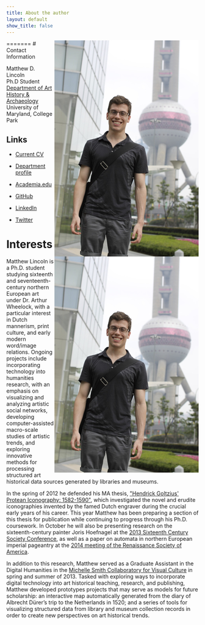 ```yaml
---
title: About the author
layout: default
show_title: false
---
```


<img src="/assets/images/author.jpg" align="right" />
=======
# Contact Information

<img src="/assets/images/author.jpg" align="right" />

Matthew D. Lincoln  
Ph.D Student    
[Department of Art History & Archaeology](http://arthistory.umd.edu)  
University of Maryland, College Park

## Links

- [Current CV](https://docs.google.com/document/d/1D26djrb4BUMYkLiif01vQM5nXty2ziCqctzF1wQb_sA/pub)

- [Department profile](http://arthistory.umd.edu/graduate-students/Matthew%20Lincoln)

- [Academia.edu](http://umd.academia.edu/MatthewLincoln)

- [GitHub](https://github.com/mdlincoln)

- [LinkedIn](http://www.linkedin.com/profile/view?id=49520669)

- [Twitter](http://twitter.com/matthewdlincoln)

</div>

# Interests


Matthew Lincoln is a Ph.D. student studying sixteenth and seventeenth-century northern European art under Dr. Arthur Wheelock, with a particular interest in Dutch mannerism, print culture, and early modern word/image relations. Ongoing projects include incorporating technology into humanities research, with an emphasis on visualizing and analyzing artistic social networks, developing computer-assisted macro-scale studies of artistic trends, and exploring innovative methods for processing structured art historical data sources generated by libraries and museums.

In the spring of 2012 he defended his MA thesis, ["Hendrick Goltzius' Protean Iconography: 1582-1590"](http://drum.lib.umd.edu//handle/1903/12861), which investigated the novel and erudite iconographies invented by the famed Dutch engraver during the crucial early years of his career. This year Matthew has been preparing a section of this thesis for publication while continuing to progress through his Ph.D. coursework. In October he will also be presenting research on the sixteenth-century painter Joris Hoefnagel at the [2013 Sixteenth Century Society Conference](http://sixteenthcentury.org/conference/), as well as a paper on automata in northern European imperial pageantry at the [2014 meeting of the Renaissance Society of America](http://www.rsa.org/?page=2014NewYork).

In addition to this research, Matthew served as a Graduate Assistant in the Digital Humanities in the [Michelle Smith Collaboratory for Visual Culture](http://michellesmithcollaboratory.umd.edu/) in spring and summer of 2013. Tasked with exploring ways to incorporate digital technology into art historical teaching, research, and publishing, Matthew developed prototypes projects that may serve as models for future scholarship: an interactive map automatically generated from the diary of Albrecht Dürer’s trip to the Netherlands in 1520; and a series of tools for visualizing structured data from library and museum collection records in order to create new perspectives on art historical trends.
